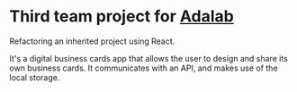 # Third team project for [Adalab](https://adalab.es/)

Refactoring an inherited project using React. 

It's a digital business cards app that allows the user to design and share its own business cards. It communicates with an API, and makes use of the local storage.
